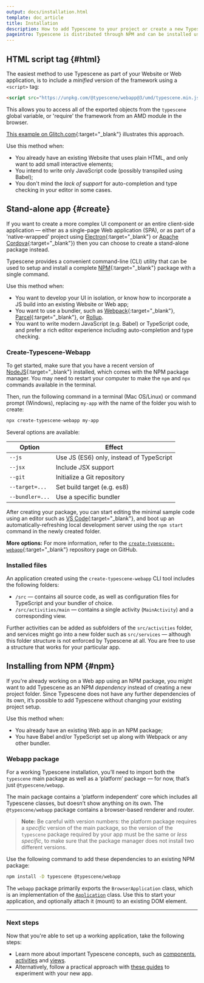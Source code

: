 ```yaml
---
output: docs/installation.html
template: doc_article
title: Installation
description: How to add Typescene to your project or create a new Typescene project
pageintro: Typescene is distributed through NPM and can be installed using a single command, or added to an existing Web application.
---
```


## HTML script tag {#html}

The easiest method to use Typescene as part of your Website or Web application, is to include a _minified_ version of the framework using a `<script>` tag:

```html
<script src="https://unpkg.com/@typescene/webapp@3/umd/typescene.min.js"></script>
```

This allows you to access all of the exported objects from the `typescene` global variable, or 'require' the framework from an AMD module in the browser.

[This example on Glitch.com](https://glitch.com/edit/#!/typescene-umd-jsx-simple){:target="\_blank"} illustrates this approach.

Use this method when:

- You already have an existing Website that uses plain HTML, and only want to add small interactive elements;
- You intend to write only JavaScript code (possibly transpiled using Babel);
- You don't mind the _lack of support_ for auto-completion and type checking in your editor in some cases.

## Stand-alone app {#create}

If you want to create a more complex UI component or an entire client-side application — either as a single-page Web application (SPA), or as part of a 'native-wrapped' project using [Electron](https://electronjs.org/){:target="\_blank"} or [Apache Cordova](https://cordova.apache.org/){:target="\_blank"}) then you can choose to create a stand-alone package instead.

Typescene provides a convenient command-line (CLI) utility that can be used to setup and install a complete [NPM](https://www.npmjs.com/){:target="\_blank"} package with a single command.

Use this method when:

- You want to develop your UI in isolation, or know how to incorporate a JS build into an existing Website or Web app;
- You want to use a bundler, such as [Webpack](https://webpack.js.org/){:target="\_blank"}, [Parcel](https://parceljs.org/){:target="\_blank"}, or [Rollup](https://rollupjs.org).
- You want to write modern JavaScript (e.g. Babel) or TypeScript code, and prefer a rich editor experience including auto-completion and type checking.

### Create-Typescene-Webapp

To get started, make sure that you have a recent version of [NodeJS](https://nodejs.org){:target="\_blank"} installed, which comes with the NPM package manager. You may need to restart your computer to make the `npm` and `npx` commands available in the terminal.

Then, run the following command in a terminal (Mac OS/Linux) or command prompt (Windows), replacing `my-app` with the name of the folder you wish to create:

```bash
npx create-typescene-webapp my-app
```

Several options are available:

| Option          | Effect                                   |
| --------------- | ---------------------------------------- |
| `--js`          | Use JS (ES6) only, instead of TypeScript |
| `--jsx`         | Include JSX support                      |
| `--git`         | Initialize a Git repository              |
| `--target=...`  | Set build target (e.g. es8)              |
| `--bundler=...` | Use a specific bundler                   |

After creating your package, you can start editing the minimal sample code using an editor such as [VS Code](https://code.visualstudio.com/){:target="\_blank"}, and boot up an automatically-refreshing local development server using the `npm start` command in the newly created folder.

**More options:** For more information, refer to the [`create-typescene-webapp`](https://github.com/typescene/create-typescene-webapp){:target="\_blank"} repository page on GitHub.

### Installed files

An application created using the `create-typescene-webapp` CLI tool includes the following folders:

- `/src` — contains all source code, as well as configuration files for TypeScript and your bundler of choice.
- `/src/activities/main` — contains a single activity (`MainActivity`) and a corresponding view.

Further activities can be added as subfolders of the `src/activities` folder, and services might go into a new folder such as `src/services` — although this folder structure is not enforced by Typescene at all. You are free to use a structure that works for your particular app.

## Installing from NPM {#npm}

If you're already working on a Web app using an NPM package, you might want to add Typescene as an NPM _dependency_ instead of creating a new project folder. Since Typescene does not have any further dependencies of its own, it’s possible to add Typescene without changing your existing project setup.

Use this method when:

- You already have an existing Web app in an NPM package;
- You have Babel and/or TypeScript set up along with Webpack or any other bundler.

### Webapp package

For a working Typescene installation, you’ll need to import both the `typescene` main package as well as a ‘platform’ package — for now, that’s just `@typescene/webapp`.

The main package contains a 'platform independent' core which includes all Typescene classes, but doesn’t show anything on its own. The `@typescene/webapp` package contains a browser-based renderer and router.

> **Note:** Be careful with version numbers: the platform package requires a _specific_ version of the main package, so the version of the `typescene` package required by your app must be the same or _less specific_, to make sure that the package manager does not install two different versions.

Use the following command to add these dependencies to an existing NPM package:

```bash
npm install -D typescene @typescene/webapp
```

The `webapp` package primarily exports the `BrowserApplication` class, which is an implementation of the [`Application`](/docs/ref/Application) class. Use this to start your application, and optionally attach it (mount) to an existing DOM element.

---

### Next steps

Now that you're able to set up a working application, take the following steps:

- Learn more about important Typescene concepts, such as [components](/docs/concepts/components), [activities](/docs/concepts/activities) and [views](/docs/concepts/views).
- Alternatively, follow a practical approach with [these guides](/docs/guides/ui) to experiment with your new app.
